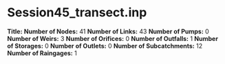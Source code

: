 # Session45_transect.inp
**Title:** 
**Number of Nodes:** 41
**Number of Links:** 43
**Number of Pumps:** 0
**Number of Weirs:** 3
**Number of Orifices:** 0
**Number of Outfalls:** 1
**Number of Storages:** 0
**Number of Outlets:** 0
**Number of Subcatchments:** 12
**Number of Raingages:** 1

